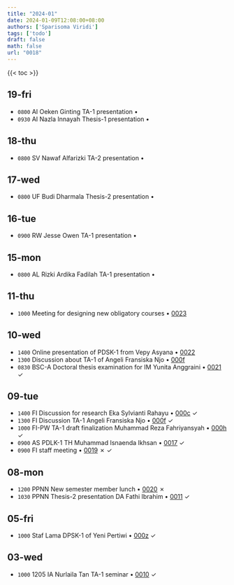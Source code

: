 ```yaml
---
title: "2024-01"
date: 2024-01-09T12:08:00+08:00
authors: ['Sparisoma Viridi']
tags: ['todo']
draft: false
math: false
url: "0018"
---
```

{{< toc >}}


## 19-fri
+ `0800` AI Oeken Ginting TA-1 presentation &bull;
+ `0930` AI Nazla Innayah Thesis-1 presentation &bull;


## 18-thu
+ `0800` SV Nawaf Alfarizki TA-2 presentation &bull;


## 17-wed
+ `0800` UF Budi Dharmala Thesis-2 presentation &bull;


## 16-tue
+ `0900` RW Jesse Owen TA-1 presentation &bull;


## 15-mon
+ `0800` AL Rizki Ardika Fadilah TA-1 presentation &bull;


## 11-thu
+ `1000` Meeting for designing new obligatory courses &bull; [0023](../0023)


## 10-wed
+ `1400` Online presentation of PDSK-1 from Vepy Asyana &bull; [0022](../0022)
+ `1300` Discussion about TA-1 of Angeli Fransiska Njo &bull; [000f](../000f)
+ `0830` BSC-A Doctoral thesis examination for IM Yunita Anggraini &bull; [0021](../0021) &check;


## 09-tue
+ `1400` FI Discussion for research Eka Sylvianti Rahayu &bull; [000c](../000c) &check;
+ `1300` FI Discussion TA-1 Angeli Fransiska Njo &bull; [000f](../000f) &check;
+ `1000` FI-PW TA-1 draft finalization Muhammad Reza Fahriyansyah &bull; [000h](../000h) &check;
+ `0900` AS PDLK-1 TH Muhammad Isnaenda Ikhsan &bull; [0017](../0017) &check;
+ `0900` FI staff meeting &bull; [0019](../0019) &cross; &check;


## 08-mon
+ `1200` PPNN New semester member lunch &bull; [0020](../0020) &cross;
+ `1030` PPNN Thesis-2 presentation DA Fathi Ibrahim &bull; [0011](../0011) &check;


## 05-fri
+ `1000` Staf Lama DPSK-1 of Yeni Pertiwi &bull; [000z](../000z) &check;


## 03-wed
+ `1000` 1205 IA Nurlaila Tan TA-1 seminar &bull; [0010](../0010) &check;
